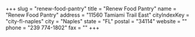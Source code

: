 +++
slug = "renew-food-pantry"
title = "Renew Food Pantry"
name = "Renew Food Pantry"
address = "11560 Tamiami Trail East"
cityIndexKey = "city-fl-naples"
city = "Naples"
state = "FL"
postal = "34114"
website = ""
phone = "239 774-1802"
fax = ""
+++
